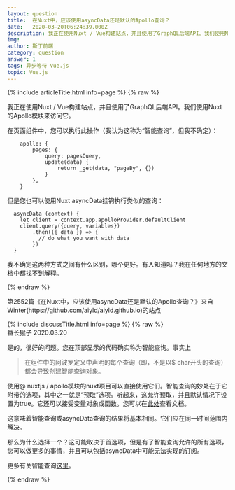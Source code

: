 ```yaml
---
layout: question
title:  在Nuxt中，应该使用asyncData还是默认的Apollo查询？
date:   2020-03-20T06:24:39.000Z
description: 我正在使用Nuxt / Vue构建站点，并且使用了GraphQL后端API。我们使用Nuxt的Apollo模块来访问它。在页面组件中，您可以执行此操作...
img: 
author: 斯丁前端
category: question
answer: 1
tags: 异步等待 Vue.js
topic: Vue.js
---
```

<div class="article-root">
  <div class="article">
    {% include articleTitle.html info=page %}
    {% raw %}
    <div class="article-content"><p><font style="vertical-align: inherit;"><font style="vertical-align: inherit;">我正在使用Nuxt / Vue构建站点，并且使用了GraphQL后端API。</font><font style="vertical-align: inherit;">我们使用Nuxt的Apollo模块来访问它。</font></font></p>

<p><font style="vertical-align: inherit;"><font style="vertical-align: inherit;">在页面组件中，您可以执行此操作（我认为这称为“智能查询”，但我不确定）：</font></font></p>

<pre><code>    apollo: {<font></font>
        pages: {<font></font>
            query: pagesQuery,<font></font>
            update(data) {<font></font>
                return _get(data, "pageBy", {})<font></font>
            }<font></font>
        },<font></font>
    }<font></font>
</code></pre>

<p><font style="vertical-align: inherit;"><font style="vertical-align: inherit;">但是您也可以使用Nuxt asyncData挂钩执行类似的查询：</font></font></p>

<pre><code>  asyncData (context) {<font></font>
    let client = context.app.apolloProvider.defaultClient<font></font>
    client.query({query, variables})<font></font>
        .then(({ data }) =&gt; {<font></font>
          // do what you want with data<font></font>
        })<font></font>
  }<font></font>
</code></pre>

<p><font style="vertical-align: inherit;"><font style="vertical-align: inherit;">我不确定这两种方式之间有什么区别，哪个更好。</font><font style="vertical-align: inherit;">有人知道吗？</font><font style="vertical-align: inherit;">我在任何地方的文档中都找不到解释。</font></font></p></div>
    {% endraw %}
  </div>
  <p class="winter_mark">第2552篇《在Nuxt中，应该使用asyncData还是默认的Apollo查询？》来自Winter(https://github.com/aiyld/aiyld.github.io)的站点</p>
  <div class="discuss-wrapper">
    {% include discussTitle.html info=page %}
    {% raw %}
    <div class="discuss-item">
        <div class="discuss-parent">
          <div class="discuss-meta">
            <span class="discuss-user">番长猴子</span>
            <span class="discuss-time">2020.03.20</span>
          </div>
          <div class="discuss-comment"><p><font style="vertical-align: inherit;"><font style="vertical-align: inherit;">是的，很好的问题。</font><font style="vertical-align: inherit;">您在顶部显示的代码确实称为智能查询。</font><font style="vertical-align: inherit;">事实上</font></font></p>

<blockquote>
  <p><font style="vertical-align: inherit;"><font style="vertical-align: inherit;">在组件中的阿波罗定义中声明的每个查询（即，不是以$ char开头的查询）都会导致创建智能查询对象。</font></font></p>
</blockquote>

<p><font style="vertical-align: inherit;"><font style="vertical-align: inherit;">使用@ nuxtjs / apollo模块的nuxt项目可以直接使用它们。</font><font style="vertical-align: inherit;">智能查询的妙处在于它附带的选项，其中之一就是“预取”选项。</font><font style="vertical-align: inherit;">听起来，这允许预取，并且默认情况下设置为true。</font><font style="vertical-align: inherit;">它还可以接受变量对象或函数。</font><font style="vertical-align: inherit;">您可以在</font></font><a href="https://github.com/Akryum/vue-apollo/blob/master/docs/guide/ssr.md#component-prefetching" rel="noreferrer"><font style="vertical-align: inherit;"><font style="vertical-align: inherit;">此处</font></font></a><font style="vertical-align: inherit;"><font style="vertical-align: inherit;">查看文档</font><font style="vertical-align: inherit;">。</font></font></p>

<p><font style="vertical-align: inherit;"><font style="vertical-align: inherit;">这意味着智能查询或asyncData查询的结果将基本相同。</font><font style="vertical-align: inherit;">它们应在同一时间范围内解决。</font></font></p>

<p><font style="vertical-align: inherit;"><font style="vertical-align: inherit;">那么为什么选择一个？</font><font style="vertical-align: inherit;">这可能取决于首选项，但是有了智能查询允许的所有选项，您可以做更多的事情，并且可以包括asyncData中可能无法实现的订阅。</font></font></p>

<p><font style="vertical-align: inherit;"><font style="vertical-align: inherit;">更多有关智能查询</font></font><a href="https://github.com/Akryum/vue-apollo/blob/master/docs/api/smart-query.md" rel="noreferrer"><font style="vertical-align: inherit;"><font style="vertical-align: inherit;">这里</font></font></a><font style="vertical-align: inherit;"><font style="vertical-align: inherit;">。</font></font></p></div>
        </div></div>
    {% endraw %}
  </div>
<div>
